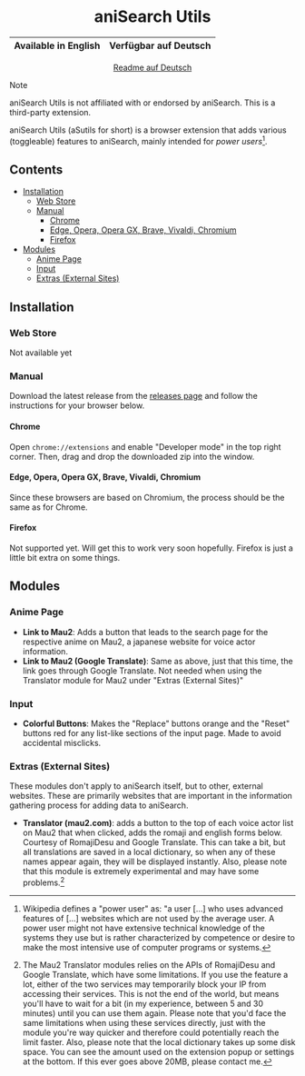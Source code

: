 <div align="center">

# aniSearch Utils

| Available in English | Verfügbar auf Deutsch |
|----------------------|-----------------------|

  <a href="https://github.com/OfficialCRUGG/anisearch-utils/blob/main/README.de.md">Readme auf Deutsch</a>
</div>

> [!NOTE]
> aniSearch Utils is not affiliated with or endorsed by aniSearch. This is a third-party extension.

aniSearch Utils (aSutils for short) is a browser extension that adds various (toggleable) features to aniSearch, mainly intended for *power users*[^1].

## Contents

- [Installation](#installation)
  - [Web Store](#web-store)
  - [Manual](#manual)
    - [Chrome](#chrome)
    - [Edge, Opera, Opera GX, Brave, Vivaldi, Chromium](#edge-opera-opera-gx-brave-vivaldi-chromium)
    - [Firefox](#firefox)
- [Modules](#modules)
  - [Anime Page](#anime-page)
  - [Input](#input)
  - [Extras (External Sites)](#extras-external-sites)

## Installation

### Web Store

Not available yet

### Manual

Download the latest release from the [releases page](https://github.com/OfficialCRUGG/anisearch-utils/releases) and follow the instructions for your browser below.

#### Chrome

Open `chrome://extensions` and enable "Developer mode" in the top right corner. Then, drag and drop the downloaded zip into the window.

#### Edge, Opera, Opera GX, Brave, Vivaldi, Chromium

Since these browsers are based on Chromium, the process should be the same as for Chrome.

#### Firefox

Not supported yet. Will get this to work very soon hopefully. Firefox is just a little bit extra on some things.

## Modules

### Anime Page

- **Link to Mau2**: Adds a button that leads to the search page for the respective anime on Mau2, a japanese website for voice actor information.
- **Link to Mau2 (Google Translate)**: Same as above, just that this time, the link goes through Google Translate. Not needed when using the Translator module for Mau2 under "Extras (External Sites)"

### Input

- **Colorful Buttons**: Makes the "Replace" buttons orange and the "Reset" buttons red for any list-like sections of the input page. Made to avoid accidental misclicks.

### Extras (External Sites)

These modules don't apply to aniSearch itself, but to other, external websites. These are primarily websites that are important in the information gathering process for adding data to aniSearch.

- **Translator (mau2.com)**: adds a button to the top of each voice actor list on Mau2 that when clicked, adds the romaji and english forms below. Courtesy of RomajiDesu and Google Translate. This can take a bit, but all translations are saved in a local dictionary, so when any of these names appear again, they will be displayed instantly. Also, please note that this module is extremely experimental and may have some problems.[^2]

[^1]: Wikipedia defines a "power user" as: "a user [...] who uses advanced features of [...] websites which are not used by the average user. A power user might not have extensive technical knowledge of the systems they use but is rather characterized by competence or desire to make the most intensive use of computer programs or systems.

[^2]: The Mau2 Translator modules relies on the APIs of RomajiDesu and Google Translate, which have some limitations. If you use the feature a lot, either of the two services may temporarily block your IP from accessing their services. This is not the end of the world, but means you'll have to wait for a bit (in my experience, between 5 and 30 minutes) until you can use them again. Please note that you'd face the same limitations when using these services directly, just with the module you're way quicker and therefore could potentially reach the limit faster. Also, please note that the local dictionary takes up some disk space. You can see the amount used on the extension popup or settings at the bottom. If this ever goes above 20MB, please contact me.
